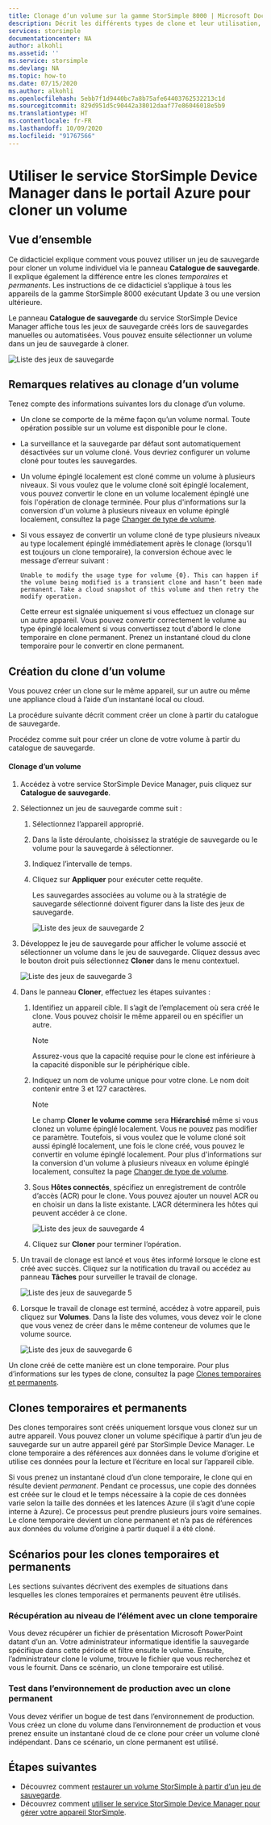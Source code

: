 ```yaml
---
title: Clonage d’un volume sur la gamme StorSimple 8000 | Microsoft Docs
description: Décrit les différents types de clone et leur utilisation, et explique comment vous pouvez utiliser un jeu de sauvegarde pour cloner un volume individuel sur un appareil de la gamme StorSimple 8000.
services: storsimple
documentationcenter: NA
author: alkohli
ms.assetid: ''
ms.service: storsimple
ms.devlang: NA
ms.topic: how-to
ms.date: 07/15/2020
ms.author: alkohli
ms.openlocfilehash: 5ebb7f1d9440bc7a8b75afe64403762532213c1d
ms.sourcegitcommit: 829d951d5c90442a38012daaf77e86046018e5b9
ms.translationtype: HT
ms.contentlocale: fr-FR
ms.lasthandoff: 10/09/2020
ms.locfileid: "91767566"
---
```

# <a name="use-the-storsimple-device-manager-service-in-azure-portal-to-clone-a-volume"></a>Utiliser le service StorSimple Device Manager dans le portail Azure pour cloner un volume

## <a name="overview"></a>Vue d’ensemble

Ce didacticiel explique comment vous pouvez utiliser un jeu de sauvegarde pour cloner un volume individuel via le panneau **Catalogue de sauvegarde**. Il explique également la différence entre les clones *temporaires* et *permanents*. Les instructions de ce didacticiel s’applique à tous les appareils de la gamme StorSimple 8000 exécutant Update 3 ou une version ultérieure.

Le panneau **Catalogue de sauvegarde** du service StorSimple Device Manager affiche tous les jeux de sauvegarde créés lors de sauvegardes manuelles ou automatisées. Vous pouvez ensuite sélectionner un volume dans un jeu de sauvegarde à cloner.

 ![Liste des jeux de sauvegarde](./media/storsimple-8000-clone-volume-u2/bucatalog.png)

## <a name="considerations-for-cloning-a-volume"></a>Remarques relatives au clonage d’un volume

Tenez compte des informations suivantes lors du clonage d’un volume.

- Un clone se comporte de la même façon qu’un volume normal. Toute opération possible sur un volume est disponible pour le clone.

- La surveillance et la sauvegarde par défaut sont automatiquement désactivées sur un volume cloné. Vous devriez configurer un volume cloné pour toutes les sauvegardes.

- Un volume épinglé localement est cloné comme un volume à plusieurs niveaux. Si vous voulez que le volume cloné soit épinglé localement, vous pouvez convertir le clone en un volume localement épinglé une fois l'opération de clonage terminée. Pour plus d'informations sur la conversion d'un volume à plusieurs niveaux en volume épinglé localement, consultez la page [Changer de type de volume](storsimple-8000-manage-volumes-u2.md#change-the-volume-type).

- Si vous essayez de convertir un volume cloné de type plusieurs niveaux au type localement épinglé immédiatement après le clonage (lorsqu’il est toujours un clone temporaire), la conversion échoue avec le message d’erreur suivant :

    `Unable to modify the usage type for volume {0}. This can happen if the volume being modified is a transient clone and hasn’t been made permanent. Take a cloud snapshot of this volume and then retry the modify operation.`

    Cette erreur est signalée uniquement si vous effectuez un clonage sur un autre appareil. Vous pouvez convertir correctement le volume au type épinglé localement si vous convertissez tout d'abord le clone temporaire en clone permanent. Prenez un instantané cloud du clone temporaire pour le convertir en clone permanent.

## <a name="create-a-clone-of-a-volume"></a>Création du clone d’un volume

Vous pouvez créer un clone sur le même appareil, sur un autre ou même une appliance cloud à l’aide d’un instantané local ou cloud.

La procédure suivante décrit comment créer un clone à partir du catalogue de sauvegarde.  

Procédez comme suit pour créer un clone de votre volume à partir du catalogue de sauvegarde.

#### <a name="to-clone-a-volume"></a>Clonage d’un volume

1. Accédez à votre service StorSimple Device Manager, puis cliquez sur **Catalogue de sauvegarde**.

2. Sélectionnez un jeu de sauvegarde comme suit :
   
   1. Sélectionnez l’appareil approprié.
   2. Dans la liste déroulante, choisissez la stratégie de sauvegarde ou le volume pour la sauvegarde à sélectionner.
   3. Indiquez l’intervalle de temps.
   4. Cliquez sur **Appliquer** pour exécuter cette requête.

      Les sauvegardes associées au volume ou à la stratégie de sauvegarde sélectionné doivent figurer dans la liste des jeux de sauvegarde.
   
      ![Liste des jeux de sauvegarde 2](./media/storsimple-8000-clone-volume-u2/bucatalog.png)
     
3. Développez le jeu de sauvegarde pour afficher le volume associé et sélectionner un volume dans le jeu de sauvegarde. Cliquez dessus avec le bouton droit puis sélectionnez **Cloner** dans le menu contextuel.

   ![Liste des jeux de sauvegarde 3](./media/storsimple-8000-clone-volume-u2/clonevol3b.png) 

3. Dans le panneau **Cloner**, effectuez les étapes suivantes :
   
   1. Identifiez un appareil cible. Il s’agit de l’emplacement où sera créé le clone. Vous pouvez choisir le même appareil ou en spécifier un autre.

      > [!NOTE]
      > Assurez-vous que la capacité requise pour le clone est inférieure à la capacité disponible sur le périphérique cible.
       
   2. Indiquez un nom de volume unique pour votre clone. Le nom doit contenir entre 3 et 127 caractères.
      
       > [!NOTE]
       > Le champ **Cloner le volume comme** sera **Hiérarchisé** même si vous clonez un volume épinglé localement. Vous ne pouvez pas modifier ce paramètre. Toutefois, si vous voulez que le volume cloné soit aussi épinglé localement, une fois le clone créé, vous pouvez le convertir en volume épinglé localement. Pour plus d'informations sur la conversion d'un volume à plusieurs niveaux en volume épinglé localement, consultez la page [Changer de type de volume](storsimple-8000-manage-volumes-u2.md#change-the-volume-type).
          
   3. Sous **Hôtes connectés**, spécifiez un enregistrement de contrôle d’accès (ACR) pour le clone. Vous pouvez ajouter un nouvel ACR ou en choisir un dans la liste existante. L’ACR déterminera les hôtes qui peuvent accéder à ce clone.
      
       ![Liste des jeux de sauvegarde 4](./media/storsimple-8000-clone-volume-u2/clonevol3a.png) 

   4. Cliquez sur **Cloner** pour terminer l’opération.

4. Un travail de clonage est lancé et vous êtes informé lorsque le clone est créé avec succès. Cliquez sur la notification du travail ou accédez au panneau **Tâches** pour surveiller le travail de clonage.

    ![Liste des jeux de sauvegarde 5](./media/storsimple-8000-clone-volume-u2/clonevol5.png)

7. Lorsque le travail de clonage est terminé, accédez à votre appareil, puis cliquez sur **Volumes**. Dans la liste des volumes, vous devez voir le clone que vous venez de créer dans le même conteneur de volumes que le volume source.

    ![Liste des jeux de sauvegarde 6](./media/storsimple-8000-clone-volume-u2/clonevol6.png)

Un clone créé de cette manière est un clone temporaire. Pour plus d’informations sur les types de clone, consultez la page [Clones temporaires et permanents](#transient-vs-permanent-clones).


## <a name="transient-vs-permanent-clones"></a>Clones temporaires et permanents
Des clones temporaires sont créés uniquement lorsque vous clonez sur un autre appareil. Vous pouvez cloner un volume spécifique à partir d’un jeu de sauvegarde sur un autre appareil géré par StorSimple Device Manager. Le clone temporaire a des références aux données dans le volume d’origine et utilise ces données pour la lecture et l’écriture en local sur l’appareil cible.

Si vous prenez un instantané cloud d’un clone temporaire, le clone qui en résulte devient *permanent*. Pendant ce processus, une copie des données est créée sur le cloud et le temps nécessaire à la copie de ces données varie selon la taille des données et les latences Azure (il s’agit d’une copie interne à Azure). Ce processus peut prendre plusieurs jours voire semaines. Le clone temporaire devient un clone permanent et n’a pas de références aux données du volume d’origine à partir duquel il a été cloné.

## <a name="scenarios-for-transient-and-permanent-clones"></a>Scénarios pour les clones temporaires et permanents
Les sections suivantes décrivent des exemples de situations dans lesquelles les clones temporaires et permanents peuvent être utilisés.

### <a name="item-level-recovery-with-a-transient-clone"></a>Récupération au niveau de l’élément avec un clone temporaire
Vous devez récupérer un fichier de présentation Microsoft PowerPoint datant d’un an. Votre administrateur informatique identifie la sauvegarde spécifique dans cette période et filtre ensuite le volume. Ensuite, l’administrateur clone le volume, trouve le fichier que vous recherchez et vous le fournit. Dans ce scénario, un clone temporaire est utilisé.

### <a name="testing-in-the-production-environment-with-a-permanent-clone"></a>Test dans l’environnement de production avec un clone permanent
Vous devez vérifier un bogue de test dans l’environnement de production. Vous créez un clone du volume dans l’environnement de production et vous prenez ensuite un instantané cloud de ce clone pour créer un volume cloné indépendant. Dans ce scénario, un clone permanent est utilisé.

## <a name="next-steps"></a>Étapes suivantes
* Découvrez comment [restaurer un volume StorSimple à partir d’un jeu de sauvegarde](storsimple-8000-restore-from-backup-set-u2.md).
* Découvrez comment [utiliser le service StorSimple Device Manager pour gérer votre appareil StorSimple](storsimple-8000-manager-service-administration.md).

